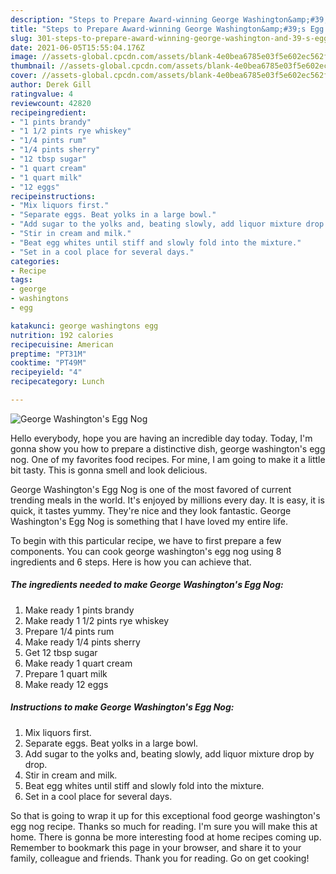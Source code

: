 ```yaml
---
description: "Steps to Prepare Award-winning George Washington&amp;#39;s Egg Nog"
title: "Steps to Prepare Award-winning George Washington&amp;#39;s Egg Nog"
slug: 301-steps-to-prepare-award-winning-george-washington-and-39-s-egg-nog
date: 2021-06-05T15:55:04.176Z
image: //assets-global.cpcdn.com/assets/blank-4e0bea6785e03f5e602ec562f230caae08da540cada707380b4fe1bbebba43da.png
thumbnail: //assets-global.cpcdn.com/assets/blank-4e0bea6785e03f5e602ec562f230caae08da540cada707380b4fe1bbebba43da.png
cover: //assets-global.cpcdn.com/assets/blank-4e0bea6785e03f5e602ec562f230caae08da540cada707380b4fe1bbebba43da.png
author: Derek Gill
ratingvalue: 4
reviewcount: 42820
recipeingredient:
- "1 pints brandy"
- "1 1/2 pints rye whiskey"
- "1/4 pints rum"
- "1/4 pints sherry"
- "12 tbsp sugar"
- "1 quart cream"
- "1 quart milk"
- "12 eggs"
recipeinstructions:
- "Mix liquors first."
- "Separate eggs. Beat yolks in a large bowl."
- "Add sugar to the yolks and, beating slowly, add liquor mixture drop by drop."
- "Stir in cream and milk."
- "Beat egg whites until stiff and slowly fold into the mixture."
- "Set in a cool place for several days."
categories:
- Recipe
tags:
- george
- washingtons
- egg

katakunci: george washingtons egg 
nutrition: 192 calories
recipecuisine: American
preptime: "PT31M"
cooktime: "PT49M"
recipeyield: "4"
recipecategory: Lunch

---
```



![George Washington&#39;s Egg Nog](//assets-global.cpcdn.com/assets/blank-4e0bea6785e03f5e602ec562f230caae08da540cada707380b4fe1bbebba43da.png)

Hello everybody, hope you are having an incredible day today. Today, I'm gonna show you how to prepare a distinctive dish, george washington&#39;s egg nog. One of my favorites food recipes. For mine, I am going to make it a little bit tasty. This is gonna smell and look delicious.

George Washington&#39;s Egg Nog is one of the most favored of current trending meals in the world. It's enjoyed by millions every day. It is easy, it is quick, it tastes yummy. They're nice and they look fantastic. George Washington&#39;s Egg Nog is something that I have loved my entire life.




To begin with this particular recipe, we have to first prepare a few components. You can cook george washington&#39;s egg nog using 8 ingredients and 6 steps. Here is how you can achieve that.

<!--inarticleads1-->

##### The ingredients needed to make George Washington&#39;s Egg Nog:

1. Make ready 1 pints brandy
1. Make ready 1 1/2 pints rye whiskey
1. Prepare 1/4 pints rum
1. Make ready 1/4 pints sherry
1. Get 12 tbsp sugar
1. Make ready 1 quart cream
1. Prepare 1 quart milk
1. Make ready 12 eggs




<!--inarticleads2-->

##### Instructions to make George Washington&#39;s Egg Nog:

1. Mix liquors first.
1. Separate eggs. Beat yolks in a large bowl.
1. Add sugar to the yolks and, beating slowly, add liquor mixture drop by drop.
1. Stir in cream and milk.
1. Beat egg whites until stiff and slowly fold into the mixture.
1. Set in a cool place for several days.




So that is going to wrap it up for this exceptional food george washington&#39;s egg nog recipe. Thanks so much for reading. I'm sure you will make this at home. There is gonna be more interesting food at home recipes coming up. Remember to bookmark this page in your browser, and share it to your family, colleague and friends. Thank you for reading. Go on get cooking!
